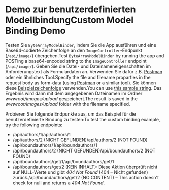 # <a name="custom-model-binding-demo"></a><span data-ttu-id="0b36a-101">Demo zur benutzerdefinierten Modellbindung</span><span class="sxs-lookup"><span data-stu-id="0b36a-101">Custom Model Binding Demo</span></span>

<span data-ttu-id="0b36a-102">Testen Sie `ByteArrayModelBinder`, indem Sie die App ausführen und eine Base64-codierte Zeichenfolge an den `ImageController`-Endpunkt (`/api/image/`) übergeben.</span><span class="sxs-lookup"><span data-stu-id="0b36a-102">Test `ByteArrayModelBinder` by running the app and POSTing a base64-encoded string to the `ImageController` endpoint (`/api/image/`).</span></span> <span data-ttu-id="0b36a-103">Geben Sie die Datei- und Dateinameneigenschaften im Anforderungstext als Formulardaten an. Verwenden Sie dafür z.B. [Postman](https://www.getpostman.com/) oder ein ähnliches Tool.</span><span class="sxs-lookup"><span data-stu-id="0b36a-103">Specify the file and filename proparties in the request body as form-data (using [Postman](https://www.getpostman.com/) or a similar tool).</span></span> <span data-ttu-id="0b36a-104">Sie können diese [Beispielzeichenfolge](Base64String.txt) verwenden.</span><span class="sxs-lookup"><span data-stu-id="0b36a-104">You can use [this sample string](Base64String.txt).</span></span> <span data-ttu-id="0b36a-105">Das Ergebnis wird dann mit dem angegebenen Dateinamen im Ordner *wwwroot/images/upload* gespeichert.</span><span class="sxs-lookup"><span data-stu-id="0b36a-105">The result is saved in the *wwwroot/images/upload* folder with the filename specified.</span></span>

<span data-ttu-id="0b36a-106">Probieren Sie folgende Endpunkte aus, um das Beispiel für die benutzerdefinierte Bindung zu testen:</span><span class="sxs-lookup"><span data-stu-id="0b36a-106">To test the custom binding example, try the following endpoints:</span></span>

* <span data-ttu-id="0b36a-107">/api/authors/1</span><span class="sxs-lookup"><span data-stu-id="0b36a-107">/api/authors/1</span></span>
* <span data-ttu-id="0b36a-108">/api/authors/2 (NICHT GEFUNDEN)</span><span class="sxs-lookup"><span data-stu-id="0b36a-108">/api/authors/2 (NOT FOUND)</span></span>
* <span data-ttu-id="0b36a-109">/api/boundauthors/1</span><span class="sxs-lookup"><span data-stu-id="0b36a-109">/api/boundauthors/1</span></span>
* <span data-ttu-id="0b36a-110">/api/boundauthors/2 (NICHT GEFUNDEN)</span><span class="sxs-lookup"><span data-stu-id="0b36a-110">/api/boundauthors/2 (NOT FOUND)</span></span>
* <span data-ttu-id="0b36a-111">/api/boundauthors/get/1</span><span class="sxs-lookup"><span data-stu-id="0b36a-111">/api/boundauthors/get/1</span></span>
* <span data-ttu-id="0b36a-112">/api/boundauthors/get/2 (KEIN INHALT): Diese Aktion überprüft nicht auf NULL-Werte und gibt *404 Not Found* (404 – Nicht gefunden) zurück.</span><span class="sxs-lookup"><span data-stu-id="0b36a-112">/api/boundauthors/get/2 (NO CONTENT) &ndash; This action doesn't check for null and returns a *404 Not Found*.</span></span>
